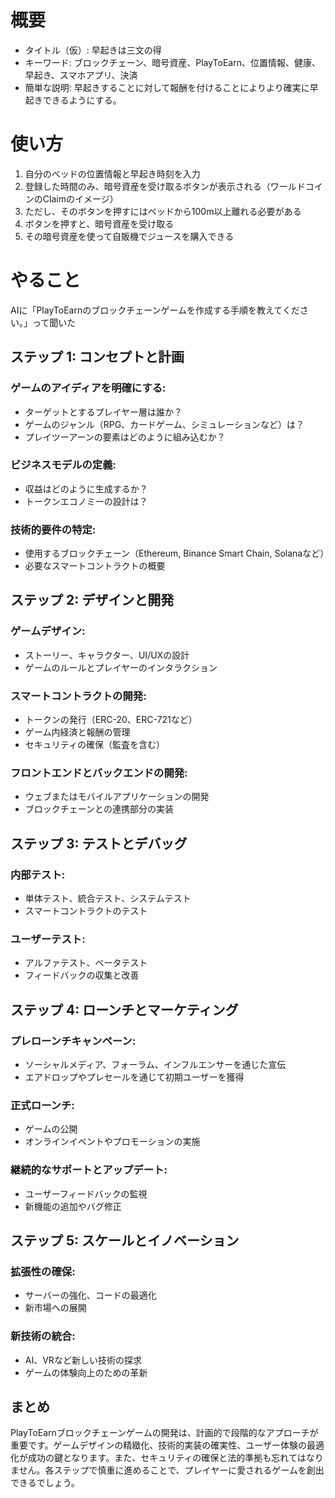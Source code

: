 # 概要

- タイトル（仮）: 早起きは三文の得
- キーワード: ブロックチェーン、暗号資産、PlayToEarn、位置情報、健康、早起き、スマホアプリ、決済
- 簡単な説明: 早起きすることに対して報酬を付けることによりより確実に早起きできるようにする。

# 使い方

1. 自分のベッドの位置情報と早起き時刻を入力
2. 登録した時間のみ、暗号資産を受け取るボタンが表示される（ワールドコインのClaimのイメージ）
3. ただし、そのボタンを押すにはベッドから100m以上離れる必要がある
4. ボタンを押すと、暗号資産を受け取る
5. その暗号資産を使って自販機でジュースを購入できる

# やること

AIに「PlayToEarnのブロックチェーンゲームを作成する手順を教えてください。」って聞いた

## ステップ 1: コンセプトと計画
### ゲームのアイディアを明確にする:
- ターゲットとするプレイヤー層は誰か？
- ゲームのジャンル（RPG、カードゲーム、シミュレーションなど）は？
- プレイツーアーンの要素はどのように組み込むか？

### ビジネスモデルの定義:
- 収益はどのように生成するか？
- トークンエコノミーの設計は？

### 技術的要件の特定:
- 使用するブロックチェーン（Ethereum, Binance Smart Chain, Solanaなど）
- 必要なスマートコントラクトの概要

## ステップ 2: デザインと開発
### ゲームデザイン:
- ストーリー、キャラクター、UI/UXの設計
- ゲームのルールとプレイヤーのインタラクション

### スマートコントラクトの開発:
- トークンの発行（ERC-20、ERC-721など）
- ゲーム内経済と報酬の管理
- セキュリティの確保（監査を含む）

### フロントエンドとバックエンドの開発:
- ウェブまたはモバイルアプリケーションの開発
- ブロックチェーンとの連携部分の実装

## ステップ 3: テストとデバッグ
### 内部テスト:
- 単体テスト、統合テスト、システムテスト
- スマートコントラクトのテスト

### ユーザーテスト:
- アルファテスト、ベータテスト
- フィードバックの収集と改善

## ステップ 4: ローンチとマーケティング
### プレローンチキャンペーン:
- ソーシャルメディア、フォーラム、インフルエンサーを通じた宣伝
- エアドロップやプレセールを通じて初期ユーザーを獲得

### 正式ローンチ:
- ゲームの公開
- オンラインイベントやプロモーションの実施

### 継続的なサポートとアップデート:
- ユーザーフィードバックの監視
- 新機能の追加やバグ修正

## ステップ 5: スケールとイノベーション
### 拡張性の確保:
- サーバーの強化、コードの最適化
- 新市場への展開

### 新技術の統合:
- AI、VRなど新しい技術の探求
- ゲームの体験向上のための革新

## まとめ
PlayToEarnブロックチェーンゲームの開発は、計画的で段階的なアプローチが重要です。ゲームデザインの精緻化、技術的実装の確実性、ユーザー体験の最適化が成功の鍵となります。また、セキュリティの確保と法的準拠も忘れてはなりません。各ステップで慎重に進めることで、プレイヤーに愛されるゲームを創出できるでしょう。
